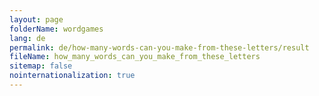 ```yaml
---
layout: page
folderName: wordgames
lang: de
permalink: de/how-many-words-can-you-make-from-these-letters/result
fileName: how_many_words_can_you_make_from_these_letters
sitemap: false
nointernationalization: true 
---
```


